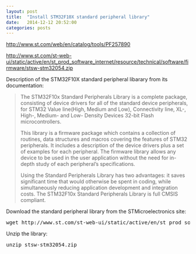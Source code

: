```yaml
---
layout: post
title:  "Install STM32F10X standard peripheral library"
date:   2014-12-12 20:52:00
categories: posts
---
```


http://www.st.com/web/en/catalog/tools/PF257890

http://www.st.com/st-web-ui/static/active/en/st_prod_software_internet/resource/technical/software/firmware/stsw-stm32054.zip

Description of the STM32F10X standard peripheral libarary from its documentation:

> The STM32F10x Standard Peripherals Library is a complete package,
> consisting of device drivers for all of the standard device peripherals,
> for STM32 Value line(High, Medium and Low), Connectivity line, XL-,
> High-, Medium- and Low- Density Devices 32-bit Flash microcontrollers. 
>
> This library is a firmware package which contains a collection of routines,
> data structures and macros covering the features of STM32 peripherals. It
> includes a description of the device drivers plus a set of examples for
> each peripheral. The firmware library allows any device to be used in
> the user application without the need for in-depth study of each peripheral’s
> specifications. 
>
> Using the Standard Peripherals Library has two advantages: it saves
> significant time that would otherwise be spent in coding, while simultaneously
> reducing application development and integration costs. 
> The STM32F10x Standard Peripherals Library is full CMSIS compliant. 

Download the standard peripheral library from the STMicroelectronics site:
<pre>wget http://www.st.com/st-web-ui/static/active/en/st_prod_software_internet/resource/technical/software/firmware/stsw-stm32054.zip</pre>

Unzip the library:
<pre>unzip stsw-stm32054.zip</pre>
